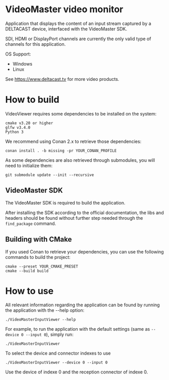 # VideoMaster video monitor

Application that displays the content of an input stream captured by a DELTACAST device, interfaced with the VideoMaster SDK.

SDI, HDMI or DisplayPort channels are currently the only valid type of channels for this application.

OS Support:
- Windows
- Linux

See https://www.deltacast.tv for more video products.

# How to build

VideoViewer requires some dependencies to be installed on the system:

    cmake v3.20 or higher
    glfw v3.4.0
    Python 3

We recommend using Conan 2.x to retrieve those dependencies:

    conan install . -b missing -pr YOUR_CONAN_PROFILE

As some dependencies are also retrieved through submodules, you will need to initialize them:

    git submodule update --init --recursive

## VideoMaster SDK

The VideoMaster SDK is required to build the application.

After installing the SDK according to the official documentation, the libs and headers should be found without further step needed through the `find_package` command.

## Building with CMake

If you used Conan to retrieve your dependencies, you can use the following commands to build the project:

    cmake --preset YOUR_CMAKE_PRESET
    cmake --build build

# How to use

All relevant information regarding the application can be found by running the application with the --help option:

    ./VideoMasterInputViewer --help

For example, to run the application with the default settings (same as `--device 0 --input 0`), simply run:

    ./VideoMasterInputViewer

To select the device and connector indexes to use

    ./VideoMasterInputViewer --device 0 --input 0

Use the device of indexe 0 and the reception connector of indexe 0.